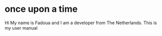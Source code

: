 # once upon a time

Hi My name is Fadoua and I am a developer from The Netherlands.
This is my user manual
